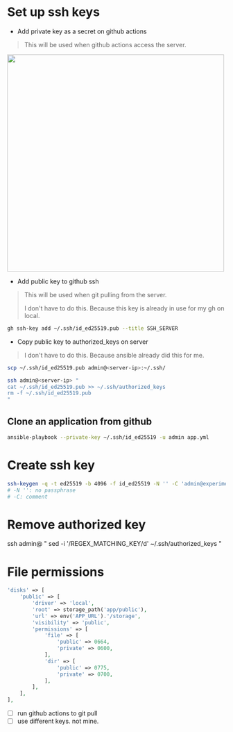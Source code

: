 # Set up ssh keys

- Add private key as a secret on github actions

> This will be used when github actions access the server.

<image width="500" src="secret.png">

- Add public key to github ssh

> This will be used when git pulling from the server.
>
> I don't have to do this. Because this key is already in use for my gh on local.

```sh
gh ssh-key add ~/.ssh/id_ed25519.pub --title SSH_SERVER
```

- Copy public key to authorized_keys on server

> I don't have to do this. Because ansible already did this for me.

```sh
scp ~/.ssh/id_ed25519.pub admin@<server-ip>:~/.ssh/

ssh admin@<server-ip> "
cat ~/.ssh/id_ed25519.pub >> ~/.ssh/authorized_keys
rm -f ~/.ssh/id_ed25519.pub
"
```

## Clone an application from github

```sh
ansible-playbook --private-key ~/.ssh/id_ed25519 -u admin app.yml
```

# Create ssh key

```sh
ssh-keygen -q -t ed25519 -b 4096 -f id_ed25519 -N '' -C 'admin@experiment.com'
# -N '': no passphrase
# -C: comment
```

# Remove authorized key

ssh admin@<server-ip> "
sed -i '/REGEX_MATCHING_KEY/d' ~/.ssh/authorized_keys
"

# File permissions

```php
'disks' => [
    'public' => [
        'driver' => 'local',
        'root' => storage_path('app/public'),
        'url' => env('APP_URL').'/storage',
        'visibility' => 'public',
        'permissions' => [
            'file' => [
                'public' => 0664,
                'private' => 0600,
            ],
            'dir' => [
                'public' => 0775,
                'private' => 0700,
            ],
        ],
    ],
],
```

- [ ] run github actions to git pull
- [ ] use different keys. not mine.
